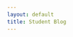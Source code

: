 ```yaml
---
layout: default
title: Student Blog
---
```


<html lang="en">

<head>
    <meta charset="UTF-8">
    <meta name="viewport" content="width=device-width, initial-scale=1.0">
    <title>Weather Application</title>
    <style>
        body {
            font-family: Arial, sans-serif;
            display: flex;
            justify-content: center;
            align-items: center;
            height: 100vh;
            margin: 0;
        }

        .container {
            text-align: center;
            padding: 20px;
            border: 2px solid #ddd;
            border-radius: 5px;
            width: 300px;
        }

        input[type="text"] {
            width: 100%;
            padding: 10px;
            margin-bottom: 20px;
            box-sizing: border-box;
            border: 1px solid #ddd;
            border-radius: 5px;
        }

        .button-container {
            display: flex;
            justify-content: space-between;
        }

        .button-container button {
            background-color: #4CAF50;
            color: white;
            padding: 5px 10px;
            border: none;
            border-radius: 5px;
            cursor: pointer;
            flex: 1;
        }

        button:hover {
            background-color: #45a049;
        }

        #result {
            margin-top: 20px;
            padding: 10px;
            border: 1px solid #ddd;
            border-radius: 5px;
        }
    </style>


<body>
    <div class="container">
        <h2>Weather Application</h2>
        <img src="FocusArea__Weather-02.jpg"  height="200" width="200">

        <input type="text" id="location" placeholder="Enter city name" autofocus onkeyup="handleKeyPress(event)">
        <div class="button-container">
            <button onclick="getWindSpeed()">Wind Speed</button>
            <button onclick="getTemperature()">Temperature</button>
            <button onclick="getPrecipitation()">Precipitation</button>
        </div>
        <div id="result"></div>
    </div>

    <script>
        function handleKeyPress(event) {
            if (event.key === 'Enter') {
                getWeather();
            }
        }

        function getWindSpeed() {
            fetchWeatherData('wind_mph');
        }

        function getTemperature() {
            fetchWeatherData('feelslike_f');
        }

        function getPrecipitation() {
            fetchWeatherData('precip_in');
        }

        function fetchWeatherData(dataType) {
            const locationInput = document.getElementById('location');
            const resultDiv = document.getElementById('result');
            const location = locationInput.value.trim();

            if (location === '') {
                resultDiv.innerText = 'Please enter a location';
                return;
            }

            resultDiv.innerText = 'Loading...';

            fetch('https://backend.stu.nighthawkcodingsociety.com/api/weather/' + location)
                .then(response => response.json())
                .then(data => {
                    if (dataType === 'wind_mph') {
                        resultDiv.innerText = `Current Wind Speed in ${location} is ${data["current"]["wind_mph"]} MPH`;
                    } else if (dataType === 'feelslike_f') {
                        resultDiv.innerText = `Current Temperature in ${location} is ${data["current"]["feelslike_f"]} °F`;
                    } else if (dataType === 'precip_in') {
                        resultDiv.innerText = `Current Precipitation in ${location} is ${data["current"]["precip_in"]} inches`;
                    }
                })
                .catch(error => {
                    console.error('Error fetching data:', error);
                    resultDiv.innerText = 'An error occurred. Please try again later.';
                });
        }
    </script>
</body>

